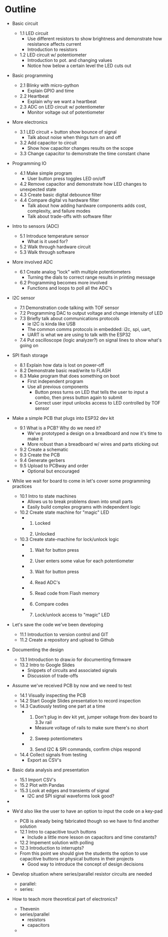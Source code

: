 # Outline

- Basic circuit
  - 1.1 LED circuit
    - Use different resistors to show brightness and demonstrate how resistance affects current
    - Introduction to resistors
  - 1.2 LED circuit w/ potentiometer
    - Introduction to pot. and changing values
    - Notice how below a certain level the LED cuts out
- Basic programming
  - 2.1 Blinky with micro-python
    - Explain GPIO and time
  - 2.2 Heartbeat
    - Explain why we want a heartbeat
  - 2.3 ADC on LED circuit w/ potentiometer
    - Monitor voltage out of potentiometer
- More electronics
  - 3.1 LED circuit + button show bounce of signal
    - Talk about noise when things turn on and off
  - 3.2 Add capacitor to circuit
    - Show how capacitor changes results on the scope
  - 3.3 Change capacitor to demonstrate the time constant chane
- Programming IO
  - 4.1 Make simple program
    - User button press toggles LED on/off
  - 4.2 Remove capacitor and demonstrate how LED changes to unexpected state
  - 4.3 Create basic digital debounce filter
  - 4.4 Compare digital vs hardware filter
    - Talk about how adding hardware components adds cost, complexity, and failure modes
    - Talk about trade-offs with software filter
- Intro to sensors (ADC)
  - 5.1 Introduce temperature sensor
    - What is it used for?  
  - 5.2 Walk through hardware circuit
  - 5.3 Walk through software
- More involved ADC
  - 6.1 Create analog "lock" with multiple potentiometers
    - Turning the dials to correct range results in printing message
  - 6.2 Programming becomes more involved
    - Functions and loops to poll all the ADC's
- I2C sensor
  - 7.1 Demonstration code talking with TOF sensor
  - 7.2 Programming DAC to output voltage and change intensity of LED
  - 7.3 Briefly talk about communications protocols
    - ie I2C is kinda like USB
    - The common comms protocols in embedded: i2c, spi, uart, 
    - UART is what we are using to talk with the ESP32
  - 7.4 Put oscilloscope (logic analyzer?) on signal lines to show what's going on
- SPI flash storage
  - 8.1 Explain how data is lost on power-off
  - 8.2 Demonstrate basic read/write to FLASH
  - 8.3 Make program that does something on boot
    - First independent program
    - Use all previous components
      - Button press turns on LED that tells the user to input a combo, then press button again to submit
      - Correct user input unlocks access to LED controlled by TOF sensor
- Make a simple PCB that plugs into ESP32 dev kit
  - 9.1 What is a PCB?  Why do we need it?
    - We've prototyped a design on a breadboard and now it's time to make it
    - More robust than a breadboard w/ wires and parts sticking out
  - 9.2 Create a schematic
  - 9.3 Create the PCB
  - 9.4 Generate gerbers
  - 9.5 Upload to PCBway and order
    - Optional but encouraged
- While we wait for board to come in let's cover some programming practices
  - 10.1 Intro to state machines
    - Allows us to break problems down into small parts
    - Easily build complex programs with independent logic
  - 10.2 Create state machine for "magic" LED
    - 1. Locked
    - 2. Unlocked
  - 10.3 Create state-machine for lock/unlock logic
    - 1. Wait for button press
    - 2. User enters some value for each potentiometer
    - 3. Wait for button press
    - 4. Read ADC's
    - 5. Read code from Flash memory
    - 6. Compare codes
    - 7. Lock/unlock access to "magic" LED
- Let's save the code we've been developing
  - 11.1 Introduction to version control and GIT
  - 11.2 Create a repository and upload to Github

- Documenting the design
  - 13.1 Introduction to draw.io for documenting firmware
  - 13.2 Intro to Google Slides
    - Snippets of circuits and associated signals
    - Discussion of trade-offs
- Assume we've received PCB by now and we need to test
  - 14.1 Visually inspecting the PCB
  - 14.2 Start Google Slides presentation to record inspection
  - 14.3 Cautiously testing one part at a time
    - 1. Don't plug in dev kit yet, jumper voltage from dev board to 3.3v rail
      - Measure voltage of rails to make sure there's no short
    - 2. Sweep potentiometers
    - 3. Send I2C & SPI commands, confirm chips respond
  - 14.4 Collect signals from testing
    - Export as CSV's
- Basic data analysis and presentation
  - 15.1 Import CSV's
  - 15.2 Plot with Pandas
  - 15.3 Look at edges and transients of signal
    - I2C and SPI signal waveforms look good?
- 




- We'd also like the user to have an option to input the code on a key-pad
  - PCB is already being fabricated though so we have to find another solution
  - 12.1 Intro to capacitive touch buttons
    - Include a little more lesson on capacitors and time constants?
  - 12.2 Impement solution with polling
  - 12.3 Introduction to interrupts?
  - From this point we should give the students the option to use capacitive buttons or physical buttons in their projects
    - Good way to introduce the concept of design decisions
- Develop situation where series/parallel resistor circuits are needed
  - parallel:
  - series: 
- How to teach more theoretical part of electronics?
  - Thevenin
  - series/parallel
    - resistors
    - capacitors
  - 